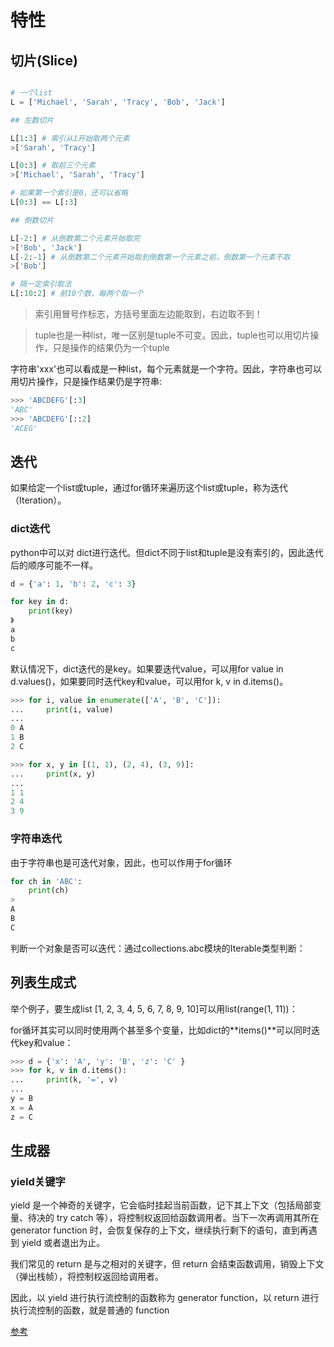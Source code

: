 # 特性

## 切片(Slice)

```python

# 一个list
L = ['Michael', 'Sarah', 'Tracy', 'Bob', 'Jack']

## 左数切片

L[1:3] # 索引从1开始取两个元素
>['Sarah', 'Tracy']

L[0:3] # 取前三个元素
>['Michael', 'Sarah', 'Tracy']

# 如果第一个索引是0，还可以省略
L[0:3] == L[:3]

## 倒数切片

L[-2:] # 从倒数第二个元素开始取完
>['Bob', 'Jack']
L[-2:-1] # 从倒数第二个元素开始取到倒数第一个元素之前，倒数第一个元素不取
>['Bob']

# 隔一定索引取法
L[:10:2] # 前10个数，每两个取一个
```

> 索引用冒号作标志，方括号里面左边能取到，右边取不到！

>tuple也是一种list，唯一区别是tuple不可变。因此，tuple也可以用切片操作，只是操作的结果仍为一个tuple


字符串'xxx'也可以看成是一种list，每个元素就是一个字符。因此，字符串也可以用切片操作，只是操作结果仍是字符串:

```python
>>> 'ABCDEFG'[:3]
'ABC'
>>> 'ABCDEFG'[::2]
'ACEG'
```

## 迭代

如果给定一个list或tuple，通过for循环来遍历这个list或tuple，称为迭代（Iteration）。

### dict迭代

python中可以对 dict进行迭代。但dict不同于list和tuple是没有索引的，因此迭代后的顺序可能不一样。

```python
d = {'a': 1, 'b': 2, 'c': 3}

for key in d:
    print(key)
》
a
b
c
```

默认情况下，dict迭代的是key。如果要迭代value，可以用for value in d.values()，如果要同时迭代key和value，可以用for k, v in d.items()。

```python
>>> for i, value in enumerate(['A', 'B', 'C']):
...     print(i, value)
...
0 A
1 B
2 C

>>> for x, y in [(1, 1), (2, 4), (3, 9)]:
...     print(x, y)
...
1 1
2 4
3 9
```

### 字符串迭代

由于字符串也是可迭代对象，因此，也可以作用于for循环

```python
for ch in 'ABC':
    print(ch) 
>
A
B
C
```

判断一个对象是否可以迭代：通过collections.abc模块的Iterable类型判断：

## 列表生成式

举个例子，要生成list [1, 2, 3, 4, 5, 6, 7, 8, 9, 10]可以用list(range(1, 11))：

for循环其实可以同时使用两个甚至多个变量，比如dict的**items()**可以同时迭代key和value：

```python
>>> d = {'x': 'A', 'y': 'B', 'z': 'C' }
>>> for k, v in d.items():
...     print(k, '=', v)
...
y = B
x = A
z = C
```

## 生成器

### yield关键字
yield 是一个神奇的关键字，它会临时挂起当前函数，记下其上下文（包括局部变量、待决的 try catch 等），将控制权返回给函数调用者。当下一次再调用其所在 generator function 时，会恢复保存的上下文，继续执行剩下的语句，直到再遇到 yield 或者退出为止。

我们常见的 return 是与之相对的关键字，但 return 会结束函数调用，销毁上下文（弹出栈帧），将控制权返回给调用者。

因此，以 yield 进行执行流控制的函数称为 generator function，以 return 进行执行流控制的函数，就是普通的 function

[参考](https://blog.csdn.net/m0_59235508/article/details/123128206?ops_request_misc=%257B%2522request%255Fid%2522%253A%2522168057583216800182120703%2522%252C%2522scm%2522%253A%252220140713.130102334..%2522%257D&request_id=168057583216800182120703&biz_id=0&utm_medium=distribute.pc_search_result.none-task-blog-2~all~sobaiduend~default-1-123128206-null-null.142^v81^control,201^v4^add_ask,239^v2^insert_chatgpt&utm_term=python3%20generator&spm=1018.2226.3001.4187)
